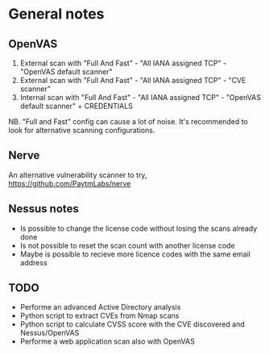 # General notes

## OpenVAS
1. External scan with "Full And Fast" - "All IANA assigned TCP" - "OpenVAS default scanner"
2. External scan with "Full And Fast" - "All IANA assigned TCP" - "CVE scanner"
3. Internal scan with "Full And Fast" - "All IANA assigned TCP" - "OpenVAS default scanner" + CREDENTIALS

NB. "Full and Fast" config can cause a lot of noise. It's recommended to look for alternative scanning configurations.

## Nerve
An alternative vulnerability scanner to try, https://github.com/PaytmLabs/nerve


## Nessus notes
- Is possible to change the license code without losing the scans already done
- Is not possible to reset the scan count with another license code
- Maybe is possible to recieve more licence codes with the same email address


## TODO
- Performe an advanced Active Directory analysis
- Python script to extract CVEs from Nmap scans
- Python script to calculate CVSS score with the CVE discovered and Nessus/OpenVAS
- Performe a web application scan also with OpenVAS